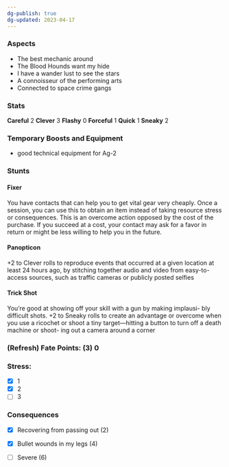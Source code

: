```yaml
---
dg-publish: true
dg-updated: 2023-04-17
---
```


### Aspects

- The best mechanic around
- The Blood Hounds want my hide
- I have a wander lust to see the stars
- A connoisseur of the performing arts
- Connected to space crime gangs 

### Stats

**Careful** 2 
**Clever** 3
**Flashy** 0
**Forceful** 1
**Quick**  1
**Sneaky** 2

### Temporary Boosts and Equipment

- good technical equipment for Ag-2

### Stunts

#### Fixer

You have contacts that can help 
you to get vital gear very cheaply. Once a 
session, you can use this to obtain an 
item instead of taking resource stress or 
consequences. This is an overcome action 
opposed by the cost of the purchase. If you 
succeed at a cost, your contact may ask for 
a favor in return or might be less willing to 
help you in the future.

#### Panopticon 

+2 to Clever rolls to reproduce events that 
occurred at a given location at least 24 hours
ago, by stitching together audio and video from 
easy-to-access sources, such as traffic 
cameras or publicly posted selfies

#### Trick Shot

You’re good at showing off 
your skill with a gun by making implausi-
bly difficult shots. +2 to Sneaky rolls to create 
an advantage or overcome when you use 
a ricochet or shoot a tiny target—hitting a 
button to turn off a death machine or shoot-
ing out a camera around a corner

### (Refresh) Fate Points: (3) 0

### Stress:
- [x] 1
- [x] 2
- [ ] 3

### Consequences
- [X] Recovering from passing out (2)
- [x] Bullet wounds in my legs (4)
- [ ] Severe (6)

